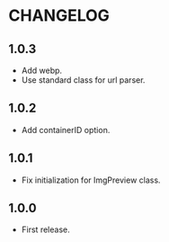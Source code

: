 # CHANGELOG

## 1.0.3

- Add webp.
- Use standard class for url parser.

## 1.0.2

- Add containerID option.

## 1.0.1

- Fix initialization for ImgPreview class.

## 1.0.0

- First release.
